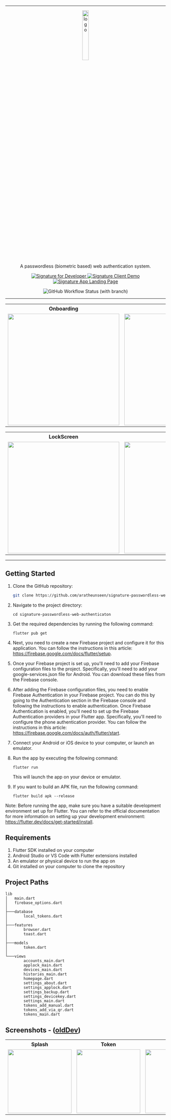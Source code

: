 <hr/>
<p align="center">
  <img src="https://user-images.githubusercontent.com/62181222/187184324-f40200f1-69e6-4b88-bda7-c314812c7de9.png" alt="logo" width="20%" />
</p>

<p align="center">
  A passwordless (biometric based) web authentication system.
</p>

<p align="center">
  <a href="https://github.com/aratheunseen/signature-for-developers">
    <img src="https://img.shields.io/badge/signature%20for%20developers-017CEE.svg?style=for-the-badge&logoColor=white" alt="Signature for Developer" />
  </a>
  <a href="https://github.com/aratheunseen/signature-client-demo">
    <img src="https://img.shields.io/badge/signature%20client%20demo-E6526F.svg?style=for-the-badge&logoColor=white" alt="Signature Client Demo" />
  </a>
  <a href="https://github.com/aratheunseen/signature-app-landing-page">
    <img src="https://img.shields.io/badge/Signature%20Website-%232C5263.svg?style=for-the-badge&logoColor=white" alt="Signature App Landing Page" />
  </a>
</p>

<p align="center">
  <img alt="GitHub Workflow Status (with branch)" src="https://img.shields.io/github/actions/workflow/status/aratheunseen/signature-passwordless-web-authenticaton/test.yml?branch=main&label=Build&style=for-the-badge">
</p>

<hr/>

<table align="center">
  <tr>
    <th>Onboarding</th>
    <th>SignUp</th>
    <th>QRScanner</th>
    <th>AuthConfirmation</th>
  </tr>
  <tr>
    <td><img src="https://user-images.githubusercontent.com/62181222/235098555-e4f869f2-6588-4656-a494-f49135b87e90.PNG" width="350"></td>
    <td><img src="https://user-images.githubusercontent.com/62181222/235098571-dd588f7a-6ab1-4463-8c28-1b562b1086bc.PNG" width="350"></td>
    <td><img src="https://user-images.githubusercontent.com/62181222/235098588-49e37343-e667-438d-aec7-3c3d229456ec.PNG" width="350"></td>
    <td><img src="https://user-images.githubusercontent.com/62181222/235098599-f4a08f82-0018-4e90-8bad-69e57b20eae2.PNG" width="350"></td>
  </tr>
</table>
<table align="center">
  <tr>
    <th>LockScreen</th>
    <th>Homepage</th>
    <th>Settings</th>
  </tr>
  <tr>
    <td><img src="https://user-images.githubusercontent.com/62181222/235098613-d2f575f8-28e6-4ca4-84e2-471a6fa2eb15.PNG" width="350"></td>
    <td><img src="https://user-images.githubusercontent.com/62181222/235098625-26b17e4f-f30c-4d12-97e4-f82bdf8ba594.PNG" width="350"></td>
    <td><img src="https://user-images.githubusercontent.com/62181222/235105504-44d328e9-5510-4601-9729-13e960919b25.PNG" width="350"></td>
  </tr>
</table>

<hr/>

## Getting Started

1. Clone the GitHub repository:
    ```bash
    git clone https://github.com/aratheunseen/signature-passwordless-web-authenticaton.git
    ```

2. Navigate to the project directory:
    ```
    cd signature-passwordless-web-authenticaton
    ```

3. Get the required dependencies by running the following command:
    ```
    flutter pub get
    ```

4. Next, you need to create a new Firebase project and configure it for this application. You can follow the instructions in this article: https://firebase.google.com/docs/flutter/setup.

5. Once your Firebase project is set up, you'll need to add your Firebase configuration files to the project. Specifically, you'll need to add your google-services.json file for Android. You can download these files from the Firebase console.

6. After adding the Firebase configuration files, you need to enable Firebase Authentication in your Firebase project. You can do this by going to the Authentication section in the Firebase console and following the instructions to enable authentication. Once Firebase Authentication is enabled, you'll need to set up the Firebase Authentication providers in your Flutter app. Specifically, you'll need to configure the phone authentication provider. You can follow the instructions in this article: https://firebase.google.com/docs/auth/flutter/start.

7. Connect your Android or iOS device to your computer, or launch an emulator.

8. Run the app by executing the following command:
    ```
    flutter run
    ```
    This will launch the app on your device or emulator.

9. If you want to build an APK file, run the following command:
    ```
    flutter build apk --release
    ```

Note: Before running the app, make sure you have a suitable development environment set up for Flutter. You can refer to the official documentation for more information on setting up your development environment: https://flutter.dev/docs/get-started/install.


## Requirements

1. Flutter SDK installed on your computer
2. Android Studio or VS Code with Flutter extensions installed
3. An emulator or physical device to run the app on
4. Git installed on your computer to clone the repository

## Project Paths

    lib
    │   main.dart
    │   firebase_options.dart
    │
    ├───database
    │       local_tokens.dart
    │
    ├───features
    │       browser.dart
    │       toast.dart
    │
    ├───models
    │       token.dart
    │
    └───views
            accounts_main.dart
            applock_main.dart
            devices_main.dart
            histories_main.dart
            homepage.dart
            settings_about.dart
            settings_applock.dart
            settings_backup.dart
            settings_devicekey.dart
            settings_main.dart
            tokens_add_manual.dart
            tokens_add_via_qr.dart
            tokens_main.dart

## Screenshots - ([oldDev](https://github.com/aratheunseen/signature/tree/oldDev))

<table align="center">
  <tr>
    <th>Splash</th>
    <th>Token</th>
    <th>Devices</th>
    <th>Accounts</th>
    <th>Histories</th>
  </tr>
  <tr>
    <td><img src="https://user-images.githubusercontent.com/62181222/212751884-0343c6fa-34c1-4217-b91b-da5953929e2d.png" width="200"></td>
    <td><img src="https://user-images.githubusercontent.com/62181222/212751893-6888142f-3632-4ddd-9e32-4b7e8d2f0654.png" width="200"></td>
    <td><img src="https://user-images.githubusercontent.com/62181222/212751896-9d7f3239-7f7a-4a00-99b4-391553668441.png" width="200"></td>
    <td><img src="https://user-images.githubusercontent.com/62181222/212751899-7cf53345-120e-46e6-b3f9-03df423e58c6.png" width="200"></td>
    <td><img src="https://user-images.githubusercontent.com/62181222/212751905-33b24392-ddba-458e-95a1-049d003fec3b.png" width="200"></td>
  </tr>
</table>
